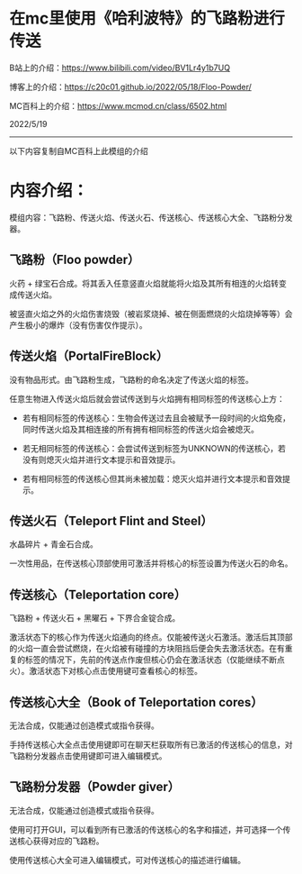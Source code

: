 # 在mc里使用《哈利波特》的飞路粉进行传送

B站上的介绍：https://www.bilibili.com/video/BV1Lr4y1b7UQ

博客上的介绍：https://c20c01.github.io/2022/05/18/Floo-Powder/

MC百科上的介绍：https://www.mcmod.cn/class/6502.html

2022/5/19

*****
以下内容复制自MC百科上此模组的介绍

# 内容介绍：

模组内容：飞路粉、传送火焰、传送火石、传送核心、传送核心大全、飞路粉分发器。


## 飞路粉（Floo powder）

火药 + 绿宝石合成。将其丢入任意竖直火焰就能将火焰及其所有相连的火焰转变成传送火焰。

被竖直火焰之外的火焰伤害烧毁（被岩浆烧掉、被在侧面燃烧的火焰烧掉等等）会产生极小的爆炸（没有伤害仅作提示）。

## 传送火焰（PortalFireBlock）

没有物品形式。由飞路粉生成，飞路粉的命名决定了传送火焰的标签。

任意生物进入传送火焰后就会尝试传送到与火焰拥有相同标签的传送核心上方：

* 若有相同标签的传送核心：生物会传送过去且会被赋予一段时间的火焰免疫，同时传送火焰及其相连接的所有拥有相同标签的传送火焰会被熄灭。

* 若无相同标签的传送核心：会尝试传送到标签为UNKNOWN的传送核心，若没有则熄灭火焰并进行文本提示和音效提示。

* 若有相同标签的传送核心但其尚未被加载：熄灭火焰并进行文本提示和音效提示。

## 传送火石（Teleport Flint and Steel）

水晶碎片 + 青金石合成。

一次性用品，在传送核心顶部使用可激活并将核心的标签设置为传送火石的命名。

## 传送核心（Teleportation core）

飞路粉 + 传送火石 + 黑曜石 + 下界合金锭合成。

激活状态下的核心作为传送火焰通向的终点。仅能被传送火石激活。激活后其顶部的火焰一直会尝试燃烧，在火焰被有碰撞的方块阻挡后便会失去激活状态。在有重复的标签的情况下，先前的传送点作废但核心仍会在激活状态（仅能继续不断点火）。激活状态下对核心点击使用键可查看核心的标签。

## 传送核心大全（Book of Teleportation cores）

无法合成，仅能通过创造模式或指令获得。

手持传送核心大全点击使用键即可在聊天栏获取所有已激活的传送核心的信息，对飞路粉分发器点击使用键即可进入编辑模式。

## 飞路粉分发器（Powder giver）

无法合成，仅能通过创造模式或指令获得。

使用可打开GUI，可以看到所有已激活的传送核心的名字和描述，并可选择一个传送核心获得对应的飞路粉。

使用传送核心大全可进入编辑模式，可对传送核心的描述进行编辑。